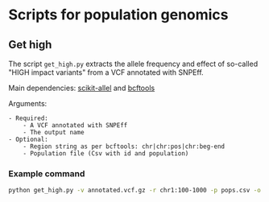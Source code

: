 # Scripts for population genomics

## Get high 

The script `get_high.py` extracts the allele frequency and effect of so-called "HIGH impact variants" from a VCF annotated with SNPEff. 

Main dependencies: [scikit-allel](https://scikit-allel.readthedocs.io/en/stable/) and [bcftools](https://samtools.github.io/bcftools/)

Arguments: 

    - Required:
        - A VCF annotated with SNPEff
        - The output name
    - Optional:
        - Region string as per bcftools: chr|chr:pos|chr:beg-end
        - Population file (Csv with id and population)

### Example command

```bash
python get_high.py -v annotated.vcf.gz -r chr1:100-1000 -p pops.csv -o output.tsv
```



